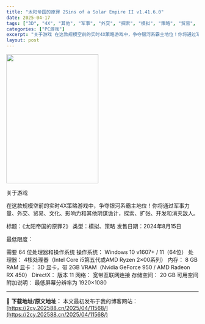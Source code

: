 ```yaml
---
title: "太阳帝国的原罪 2Sins of a Solar Empire II v1.41.6.0"
date: 2025-04-17
tags: ["3D", "4X", "其他", "军事", "外交", "探索", "模拟", "策略", "贸易", "银河"]
categories: ["PC游戏"]
excerpt: "关于游戏 在这款规模空前的实时4X策略游戏中，争夺银河系霸主地位！你将通过军事力量、外交、贸易、文化、影响力和其他阴谋诡计，探索、扩张、开发和消灭敌人。 标题：《太阳帝国的原罪2》 类型：模拟、策略 发售日期：2024年8月15日 最低限度： 需要 64 位处理器和操作系统 操作系统： Window&hellip;"
layout: post
---
```


<img class="aligncenter size-full wp-image-11569" src="https://2cy.202588.cn/wp-content/uploads/2025/04/202504170527443.jpg" alt="" width="241" height="339" />

关于游戏

在这款规模空前的实时4X策略游戏中，争夺银河系霸主地位！你将通过军事力量、外交、贸易、文化、影响力和其他阴谋诡计，探索、扩张、开发和消灭敌人。

标题：《太阳帝国的原罪2》
类型：模拟、策略
发售日期：2024年8月15日

最低限度：

需要 64 位处理器和操作系统
操作系统： Windows 10 v1607+ / 11（64位）
处理器： 4核处理器（Intel Core i5第五代或AMD Ryzen 2×00系列）
内存： 8 GB RAM
显卡： 3D 显卡，带 2GB VRAM（Nvidia GeForce 950 / AMD Radeon RX 450）
DirectX： 版本 11
网络： 宽带互联网连接
存储空间： 20 GB 可用空间
附加说明： 最低屏幕分辨率为 1920×1080

---
📖 **下载地址/原文地址：** 本文最初发布于我的博客网站：[https://2cy.202588.cn/2025/04/11568/](https://2cy.202588.cn/2025/04/11568/)
